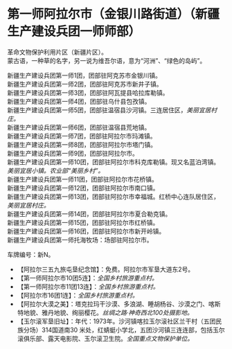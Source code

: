 # 第一师阿拉尔市（金银川路街道）（新疆生产建设兵团一师师部）  
革命文物保护利用片区（新疆片区）。  
蒙古语，一种草的名字，另一说为维吾尔语，意为“河洲”、“绿色的岛屿”。  

新疆生产建设兵团第一师1团，团部驻阿克苏市金银川镇。  
新疆生产建设兵团第一师2团，团部驻阿克苏市新井子镇。  
新疆生产建设兵团第一师3团，团部驻阿瓦提县哈拉库勒镇。  
新疆生产建设兵团第一师4团，团部驻乌什县包孜镇。  
新疆生产建设兵团第一师5团，团部驻温宿县沙河镇。三连居住区，*美丽宜居村庄。*  
新疆生产建设兵团第一师6团，团部驻温宿县荒地镇。  
新疆生产建设兵团第一师7团，团部驻阿拉尔市玛滩镇。  
新疆生产建设兵团第一师8团，团部驻阿拉尔市塔门镇。  
新疆生产建设兵团第一师9团，团部驻阿拉尔市。  
新疆生产建设兵团第一师10团，团部驻阿拉尔市科克库勒镇。现又名蓝泊湾镇。*美丽宜居小镇。农业部“美丽乡村”。*  
新疆生产建设兵团第一师11团，团部驻阿拉尔市花桥镇。  
新疆生产建设兵团第一师12团，团部驻阿拉尔市南口镇。  
新疆生产建设兵团第一师13团，团部驻阿拉尔市幸福城。红桥中心连队居住区，*美丽宜居村庄。*  
新疆生产建设兵团第一师14团，团部驻阿拉尔市夏合勒克镇。  
新疆生产建设兵团第一师15团，团部驻阿拉尔市红桥镇。  
新疆生产建设兵团第一师16团，团部驻阿拉尔市新开岭镇。  
新疆生产建设兵团第一师托海牧场：场部驻阿拉尔市。  

车牌编号：新N。  

* 【阿拉尔三五九旅屯垦纪念馆】：免费。阿拉尔市军垦大道东2号。  
* 【第一师阿拉尔市10团5连】：*全国乡村旅游重点村。*  
* 【第一师阿拉尔市11团13连】：*全国乡村旅游重点村。*  
* 【阿拉尔市16团1连】：*全国乡村旅游重点村。*  
* 【阿拉尔大漠之美】：塔克拉玛干沙漠、多浪湖、睡胡杨谷、沙漠之门、喀斯特地貌、雅丹地貌、绚丽樱花。*丝绸之路·神奇西北100处摄影地。*  
* 【玉尔滚军垦旧址】：年代：1973年。沙河镇喀拉玉尔滚社区兰干村（五团民族分场）314国道南30 米处，红蜻蜓小学北，五团沙河镇三连连部，包括玉尔滚俱乐部、露天电影院、玉尔滚卫生院。*全国重点文物保护单位。*  